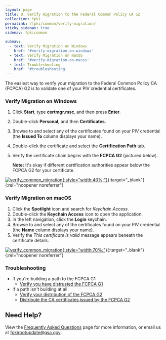 ```yaml
---
layout: page 
title: 8. Verify migration to the Federal Common Policy CA G2
collection: fpki
permalink: /fpki/common/verify-migration/
sticky_sidenav: true
sidenav: fpkicommon

subnav:
  - text: Verify Migration on Windows
    href: '#verify-migration-on-windows'
  - text: Verify Migration on macOS
    href: '#verify-migration-on-macos'
  - text: Troubleshooting
    href: '#troubleshooting'
---
```


The easiest way to verify your migration to the Federal Common Policy CA (FCPCA) G2 is to validate one of your PIV credential certificates.

### Verify Migration on Windows

1. Click **Start**, type **certmgr.msc**, and then press **Enter**.
1. Double-click **Personal**, and then **Certificates**.
1. Browse to and select any of the certificates found on your PIV credential (the **Issued To** column displays your name).
1. Double-click the certificate and select the **Certification Path** tab.
1. Verify the certificate chain begins with the **FCPCA G2** (pictured below).
	
	**Note:** It's okay if different certification authorities appear below the FCPCA G2 for your certificate. 

[![verify_common_migration](../../../assets/fpki/verify-migration-windows.png){:style="width:40%;"}](../../../assets/fpki/verify-migration-windows.png){:target="_blank"}{:rel="noopener noreferrer"}


### Verify Migration on macOS

1. Click the **Spotlight** icon and search for *Keychain Access*.
2. Double-click the **Keychain Access** icon to open the application.
3. In the left navigation, click the **Login** keychain.
4. Browse to and select any of the certificates found on your PIV credential (the **Name** column displays your name).
5. Verify the *This certificate is valid* message appears beneath the certificate details.

[![verify_common_migration](../../../assets/fpki/verify-migration-macos.png){:style="width:70%;"}](../../../assets/fpki/verify-migration-macos.png){:target="_blank"}{:rel="noopener noreferrer"}


### Troubleshooting

- If you're building a path to the FCPCA G1
	- [Verify you have distrusted the FCPCA G1](../migrate/#2-distrust-the-federal-common-policy-ca)
- If a path isn't building at all
	- [Verify your distribution of the FCPCA G2](../verify-os-distribution/)
	- [Distribute the CA certificates issued by the FCPCA G2](../certificates/)

## Need Help?

View the [Frequently Asked Questions](../faq/) page for more information, or email us at fpkirootupdate@gsa.gov.
